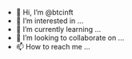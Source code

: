 - 👋 Hi, I’m @btcinft
- 👀 I’m interested in ...
- 🌱 I’m currently learning ...
- 💞️ I’m looking to collaborate on ...
- 📫 How to reach me ...

<!---
btcinft/btcinft is a ✨ special ✨ repository because its `README.md` (this file) appears on your GitHub profile.
You can click the Preview link to take a look at your changes.
--->
